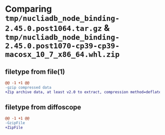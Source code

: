 # Comparing `tmp/nucliadb_node_binding-2.45.0.post1064.tar.gz` & `tmp/nucliadb_node_binding-2.45.0.post1070-cp39-cp39-macosx_10_7_x86_64.whl.zip`

## filetype from file(1)

```diff
@@ -1 +1 @@
-gzip compressed data
+Zip archive data, at least v2.0 to extract, compression method=deflate
```

## filetype from diffoscope

```diff
@@ -1 +1 @@
-GzipFile
+ZipFile
```

